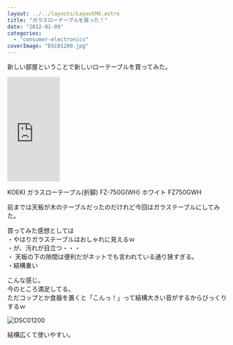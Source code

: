 ```yaml
---
layout: ../../layouts/LayoutMd.astro
title: "ガラスローテーブルを買った！"
date: "2012-01-09"
categories: 
  - "consumer-electronics"
coverImage: "DSC01200.jpg"
---
```


新しい部屋ということで新しいローテーブルを買ってみた。

<iframe style="width: 120px; height: 240px;" src="http://rcm-jp.amazon.co.jp/e/cm?lt1=_blank&amp;bc1=000000&amp;IS2=1&amp;bg1=FFFFFF&amp;fc1=000000&amp;lc1=0000FF&amp;t=mizuka123-22&amp;o=9&amp;p=8&amp;l=as4&amp;m=amazon&amp;f=ifr&amp;ref=ss_til&amp;asins=B001WFZ3WW" height="240" width="320" frameborder="0" marginwidth="0" marginheight="0" scrolling="no"></iframe>

KOEKI ガラスローテーブル(折脚) FZ-750G(WH) ホワイト FZ750GWH

前までは天板が木のテーブルだったのだけれど今回はガラステーブルにしてみた。

買ってみた感想としては  
・やはりガラステーブルはおしゃれに見えるｗ  
・が、汚れが目立つ・・・  
・ 天板の下の隙間は便利だがネットでも言われている通り狭すぎる。  
・結構重い

こんな感じ。  
今のところ満足してる。  
ただコップとか食器を置くと「こんっ！」って結構大きい音がするからびっくりするｗ

![](/archive/images/DSC01200.jpg "DSC01200")


結構広くて使いやすい。
